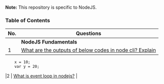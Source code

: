 **Note:** This repository is specific to NodeJS.

### Table of Contents

| No. | Questions |
| --- | --------- |
|   | **NodeJS Fundamentals** |
|1  | [What are the outputs of below codes in node cli? Explain](#what-are-the-outputs-of-below-codes-in-node-cli-explain) |
        x = 10;
        var y = 20;
|2  | [What is event loop in nodejs?](#what-is-event-loop-in-nodejs) |

